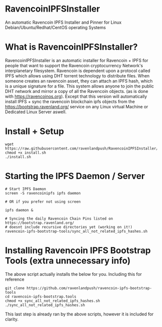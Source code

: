 # RavencoinIPFSInstaller
An automatic Ravencoin IPFS Installer and Pinner for Linux Debian/Ubuntu/Redhat/CentOS operating Systems

# What is RavencoinIPFSInstaller?
RavencoinIPFSInstaller is an automatic installer for Ravencoin + IPFS for people that want to support the Ravencoin cryptocurrency Network's interplanetary filesystem. Ravencoin is dependent upon a protocol called IPFS which allows using DHT torrent technology to distribute files. When someone creates an ravencoin asset, they can attach an IPFS hash, which is a unique signature for a file. This system allows anyone to join the public DHT network and mirror a copy of all the Ravencoin objects. (as is done with https://ravencoinos.org). Except that this version will automatically install IPFS + sync the ravencoin blockchain ipfs objects from the https://bootstrap.ravenland.org/ service on any Linux virtual Machine or Dedicated Linux Server aswell. 


# Install + Setup
```
wget https://raw.githubusercontent.com/ravenlandpush/RavencoinIPFSInstaller/master/install.sh
chmod +x install.sh
./install.sh
```

# Starting the IPFS Daemon / Server
```
# Start IPFS Daemon
screen -S ravencoinipfs ipfs daemon

# OR if you prefer not using screen

ipfs daemon &

# Syncing the daily Ravencoin Chain Pins listed on https://bootstrap.ravenland.org/
# doesnt include recursive directories yet (working on it!)
ravencoin-ipfs-bootstrap-tools/sync_all_not_related_ipfs_hashes.sh
```

# Installing Ravencoin IPFS Bootstrap Tools (extra unnecessary info)
The above script actually installs the below for you. Including this for reference

```
git clone https://github.com/ravenlandpush/ravencoin-ipfs-bootstrap-tools
cd ravencoin-ipfs-bootstrap.tools
chmod +x sync_all_not_related_ipfs_hashes.sh
./sync_all_not_related_ipfs_hashes.sh
```

This last step is already ran by the above scripts, however it is included for clarity.
